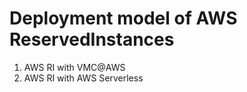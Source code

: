 # Deployment model of AWS ReservedInstances


1. AWS RI  with VMC@AWS
2. AWS RI  with AWS Serverless